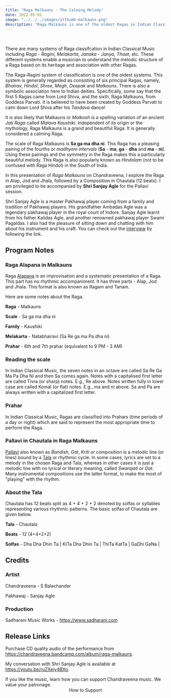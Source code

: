 ```yaml
---
title: "Raga Malkauns - The Calming Melody"
date: 2022-05-01
image: "../../../images/ytthumb-malkauns.png"
description: "Raga Malkauns is one of the oldest Ragas in Indian Classical Music. It is considered as one of the six principal Ragas in the Raga - Ragini classification of Ragas in Indian Classical Music."
---
```

<you-tube videoid="q0uoSBqj8XY"></you-tube>
<br>

There are many systems of Raga classifcation in Indian Classical Music including *Raga - Ragini*, *Melakarta*, *Janaka - Janya*, *Thaat*, etc. These different systems enable a musician to understand the melodic structure of a Raga based on its heritage and association with other Ragas.

The Raga-Ragini system of classification is one of the oldest systems. This system is generally regarded as consisting of six principal Ragas, namely, *Bhairav*, *Hindol*, *Shree*, *Megh*, *Deepak* and *Malkauns*. There is also a symbolic association here to Indian deities. Specifically, some say that the first 5 Ragas came from Lord Shiva, and the sixth, Raga Malkauns, from Goddess Parvati. It is believed to have been created by Goddess Parvati to calm down Lord Shiva after his *Tandava* dance!

It is also likely that Malkauns or *Malkosh* is a spelling variation of an ancient *Jati Raga* called *Malava Kaushiki*. Independent of its origin or the mythology, Raga Malkauns is a grand and beautiful Raga. It is generally considered a calming Raga.

The scale of Raga Malkauns is **Sa ga ma dha ni**. This Raga has a pleasing pairing of the fourths or *madhyam intervals* (**Sa** - **ma**, **ga** - **dha** and **ma** - **ni**). Using these pairings and the symmetry in the Raga makes this a particularly beautiful melody.  This Raga is also popularly known as *Hindolam* (not to be confused with Raga Hindol) in the South of India. 

In this presentation of *Raga Malkauns* on Chandraveena, I explore the Raga in Alap, Jod and Jhala, followed by a Composition in Chautala (12 beats). I am privileged to be accompanied by **Shri Sanjay Agle** for the Pallavi session. 

Shri Sanjay Agle is a master Pakhawaj player coming from a family and tradition of Pakhawaj players. His grandfather Ambadas Agle was a legendary pakhawaj player in the royal court of Indore. Sanjay Agle learnt from his father Kalidas Agle, and another renowned pakhawaj player Swami Pagaldas. I also had the pleasure of sitting down and chatting with him about his instrument and his craft. You can check out the [interview](https://youtu.be/ruZXeiy4BXo) by following the link.

## Program Notes

### Raga Alapana in Malkauns
Raga [Alapana](/blog/raga-alapana/) is an improvisation and a systematic presentation of a Raga. This part has no rhythmic accompaniment. It has three parts - Alap, Jod and Jhala. This format is also known as Ragam and Tanam.

Here are some notes about the Raga.

**Raga** - Malkauns

**Scale** - Sa ga ma dha ni

**Family** - Kaushiki

**Melakarta** - Natabhairavi (Sa Re ga ma Pa dha ni)

**Prahar** - 6th and 7th prahar (equivalent to 9 PM - 3 AM)

### Reading the scale
In Indian Classical Music, the seven notes in an octave are called Sa Re Ga Ma Pa Dha Ni and then Sa comes again. Notes with a capitalised first letter are called Tivra (or sharp) notes. E.g., Re above. Notes written fully in lower case are called Komal (or flat) notes. E.g., ma and ni above. Sa and Pa are always written with a capitalized first letter.

### Prahar
In Indian Classical Music, Ragas are classified into Prahars (time periods of a day or night) which are said to represent the most appropriate time to perform the Raga.

### Pallavi in Chautala in Raga Malkauns
[Pallavi](/blog/pallavi/) also known as *Bandish*, *Gat*, *Kriti* or composition is a melodic line (or lines) bound by a [Tala](/blog/taladhyaya) or rhythmic cycle. In some cases, lyrics are set to a melody in the chosen Raga and Tala, whereas in other cases it is just a melodic line with no lyrical or literary meaning, called *Swarajati* or *Gat*. Many instrumental compositions use the latter format, to make the most of "playing" with the rhythm.

### About the Tala
Chautala has 12 beats split as 4 + 4 + 2 + 2 denoted by solfas or syllables representing various rhythmic patterns. The basic solfas of Chautala are given below.

**Tala** - Chautala

**Beats** - 12 (4+4+2+2)

**Solfas** - Dha Dha Dhin Ta | KiTa Dha Dhin Ta | ThiTa KatTa | GaDhi GaNa |

## Credits
### Artist
Chandraveena - S Balachander

Pakhawaj - Sanjay Agle

### Production
Sadharani Music Works - https://www.sadharani.com

## Release Links
Purchase CD quality audio of the performance from https://chandraveena.bandcamp.com/album/raga-malkauns.

My conversation with Shri Sanjay Agle is available at https://youtu.be/ruZXeiy4BXo.

<notice-box>
If you like the music, learn how you can support Chandraveena music. We value your patronage.
<div style="text-align:center">
<my-button to="/support/">How to Support</my-button>
</div>
</notice-box>
